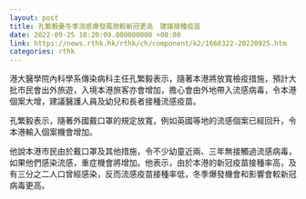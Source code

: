 ```yaml
---
layout: post
title: 孔繁毅憂冬季流感爆發風險較新冠更高　建議接種疫苗
date: 2022-09-25 10:20:09.000000000 +08:00
link: https://news.rthk.hk/rthk/ch/component/k2/1668322-20220925.htm
categories: rthk
---
```


港大醫學院內科學系傳染病科主任孔繁毅表示，隨著本港將放寬檢疫措施，預計大批巿民會出外旅遊，入境本港旅客亦會增加，擔心會由外地帶入流感病毒，令本港個案大增，建議醫護人員及幼兒和長者接種流感疫苗。

孔繁毅表示，隨著外國戴口罩的規定放寬，例如英國等地的流感個案已經回升，令本港輸入個案機會增加。

他說本港巿民由於戴口罩及其他措施，令不少幼童近兩、三年無接觸過流感病毒，如果他們感染流感，重症機會將增加。他表示，由於本港的新冠疫苗接種率高，及有三分之二人口曾經感染，反而流感疫苗接種率低，冬季爆發機會和影響會較新冠病毒更高。
